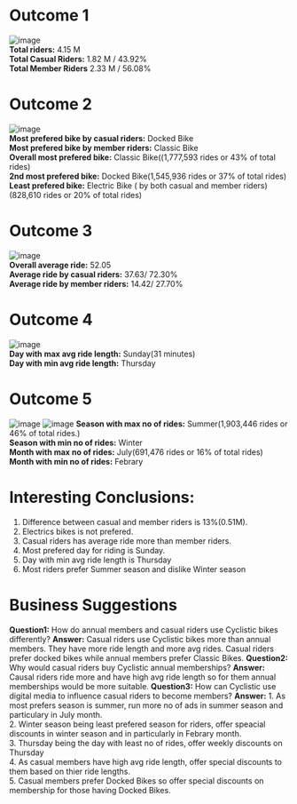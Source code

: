 # Outcome 1
![image](https://github.com/AADITYAPRABALCHAWLA/GOOGLE-DATA-ANALYSIS-CAPSTONE-PROJECT/assets/103323016/71c30205-59bc-4dfa-92d9-0c18ad12263c)<br/>
**Total riders:** 4.15 M<br/>
**Total Casual Riders:** 1.82 M / 43.92%<br/>
**Total Member Riders** 2.33 M / 56.08%<br/>
# Outcome 2
![image](https://github.com/AADITYAPRABALCHAWLA/GOOGLE-DATA-ANALYSIS-CAPSTONE-PROJECT/assets/103323016/dccf9eb8-3cc0-4045-a606-491fcfe9f70b)<br/>
**Most prefered bike by casual riders:** Docked Bike<br/>
**Most prefered bike by member riders:** Classic Bike<br/>
**Overall most prefered bike:** Classic Bike((1,777,593 rides or 43% of total rides)<br/>
**2nd most prefered bike:** Docked Bike(1,545,936 rides or 37% of total rides)
**Least prefered bike:** Electric Bike ( by both casual and member riders)(828,610 rides or 20% of total rides)<br/>
# Outcome 3
![image](https://github.com/AADITYAPRABALCHAWLA/GOOGLE-DATA-ANALYSIS-CAPSTONE-PROJECT/assets/103323016/8537d4ab-ebe6-4533-ad7f-a1e5162b1772)<br/>
**Overall average ride:** 52.05<br/>
**Average ride by casual riders:** 37.63/ 72.30%<br/>
**Average ride by member riders:** 14.42/ 27.70%<br/>
# Outcome 4
![image](https://github.com/AADITYAPRABALCHAWLA/GOOGLE-DATA-ANALYSIS-CAPSTONE-PROJECT/assets/103323016/52072903-d60e-4ced-8764-cf4ca49cb20d)<br/>
**Day with max avg ride length:** Sunday(31 minutes)<br/>
**Day with min avg ride length:** Thursday<br/>
# Outcome 5
![image](https://github.com/AADITYAPRABALCHAWLA/GOOGLE-DATA-ANALYSIS-CAPSTONE-PROJECT/assets/103323016/1196c9ce-13e2-440a-98ec-8d71e455c403)
![image](https://github.com/AADITYAPRABALCHAWLA/GOOGLE-DATA-ANALYSIS-CAPSTONE-PROJECT/assets/103323016/07513f22-18e4-40ce-88ee-199e301964e1)
**Season with max no of rides:** Summer(1,903,446 rides or 46% of total rides.)<br/>
**Season with min no of rides:** Winter<br/>
**Month with max no of rides:** July(691,476 rides or 16% of total rides)<br/>
**Month with min no of rides:** Febrary<br/>
# Interesting Conclusions:
1. Difference between casual and member riders is 13%(0.51M).
2. Electrics bikes is not prefered.
3. Casual riders has average ride more than member riders.
4. Most prefered day for riding is Sunday.
5. Day with min avg ride length is Thursday
6. Most riders prefer Summer season and dislike Winter season
# Business Suggestions
**Question1:** How do annual members and casual riders use Cyclistic bikes differently?
**Answer:** Casual riders use Cyclistic bikes more than annual members. They have more ride length and more avg rides. Casual riders prefer docked bikes while annual members prefer Classic Bikes.
**Question2:** Why would casual riders buy Cyclistic annual memberships?
**Answer:** Causal riders ride more and have high avg ride length so for them annual memberships would be more suitable.
**Question3:** How can Cyclistic use digital media to influence casual riders to become members? 
**Answer:** 1. As most prefers season is summer, run more no of ads in summer season and particulary in July month.<br/>
2. Winter season being least prefered season for riders, offer speacial discounts in winter season and in particularly in Febrary month.<br/>
3. Thursday being the day with least no of rides, offer weekly discounts on Thursday<br/>
4. As casual members have high avg ride length, offer special discounts to them based on thier ride lengths.<br/>
5. Casual members prefer Docked Bikes so offer special discounts on membership for those having Docked Bikes.
